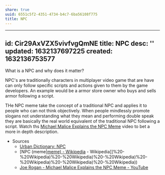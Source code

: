 ```yaml
---
share: true
uuid: 6551c5f2-4351-4734-b4c7-6ba56108f775
title: NPC
---
```

---
id: Cir29AxVZX5vivfvgQmNE
title: NPC
desc: ''
updated: 1632137697225
created: 1632136753577
---

What is a NPC and why does it matter?

NPC's are traditionally characters in multiplayer video game that are have can only follow specific scripts and actions given to them by the game developers. An example would be a armor store owner who buys and sells armor following a script.

THe NPC meme take the concept of a traditional NPC and applies it to people who can not think objectively. When people mindlessly promote slogans not understanding what they mean and performing double speak they are basically the real world equivalent of the traditional NPC following a script. Watch ths [Michael Malice Explains the NPC Meme](https://www.youtube.com/watch?v=CUal1uAmlKA) video to bet a more in depth description.

* Sources
  * [Urban Dictionary: NPC](https://www.urbandictionary.com/define.php?term=NPC)
  * [NPC (meme|[meme) - Wikipedia](/undefined) - Wikipedia]]%20-%20Wikipedia)%20-%20Wikipedia)%20-%20Wikipedia)%20-%20Wikipedia)%20-%20Wikipedia)%20-%20Wikipedia))
  * [Joe Rogan - Michael Malice Explains the NPC Meme - YouTube](https://www.youtube.com/watch?v=CUal1uAmlKA)
